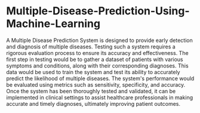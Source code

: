 # Multiple-Disease-Prediction-Using-Machine-Learning
A Multiple Disease Prediction System is designed to provide early detection and diagnosis of
multiple diseases. Testing such a system requires a rigorous evaluation process to ensure its
accuracy and effectiveness. The first step in testing would be to gather a dataset of patients with
various symptoms and conditions, along with their corresponding diagnoses. This data would
be used to train the system and test its ability to accurately predict the likelihood of multiple
diseases. The system's performance would be evaluated using metrics such as sensitivity,
specificity, and accuracy. Once the system has been thoroughly tested and validated, it can be
implemented in clinical settings to assist healthcare professionals in making accurate and timely
diagnoses, ultimately improving patient outcomes.
